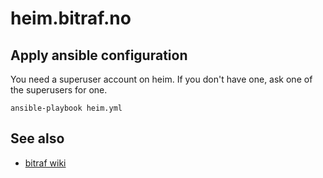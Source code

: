 heim.bitraf.no
==============

Apply ansible configuration
---------------------------

You need a superuser account on heim.
If you don't have one, ask one of the superusers for one.

```
ansible-playbook heim.yml
```

See also
--------

- [bitraf wiki](https://bitraf.no/wiki/Heim)
